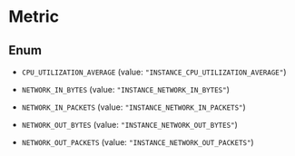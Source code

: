 

# Metric

## Enum


* `CPU_UTILIZATION_AVERAGE` (value: `"INSTANCE_CPU_UTILIZATION_AVERAGE"`)

* `NETWORK_IN_BYTES` (value: `"INSTANCE_NETWORK_IN_BYTES"`)

* `NETWORK_IN_PACKETS` (value: `"INSTANCE_NETWORK_IN_PACKETS"`)

* `NETWORK_OUT_BYTES` (value: `"INSTANCE_NETWORK_OUT_BYTES"`)

* `NETWORK_OUT_PACKETS` (value: `"INSTANCE_NETWORK_OUT_PACKETS"`)



